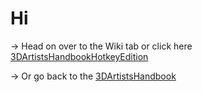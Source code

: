 # Hi
-> Head on over to the Wiki tab or click here [3DArtistsHandbookHotkeyEdition](https://github.com/Epicrex/3DArtistsHandbookHotkeyEdition/wiki)

-> Or go back to the [3DArtistsHandbook](https://github.com/Epicrex/3DArtistsHandbook/wiki)
